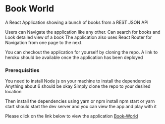 # Book World 
A React Application showing a bunch of books from a REST JSON API 

Users can Navigate the application like any other. Can search for books and Look detailed view of a book
The application also uses React Router for Navigation from one page to the next.

You can checkout the application for yourself by cloning the repo. A link to heroku should 
be available once the application has been deployed 




### Prerequisities 



You need to install Node js on your machine to install the dependencies Anything about 6 should be okay
Simply clone the repo to your desired location 


Then install the dependencies using yarn or npm install 
npm start or yarn start should start the dev server and you can view the app and play with it

Please click on the link below to view the application 
[Book-World](https://bookworlds.herokuapp.com/)

